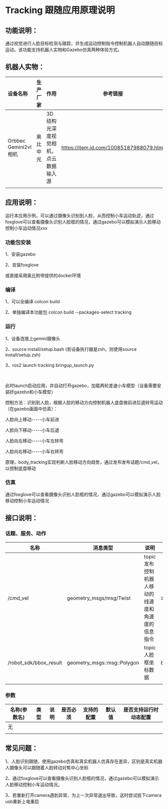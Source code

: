 # Tracking 跟随应用原理说明

## 功能说明：

通过视觉进行人脸目标检测与跟踪，并生成运动控制指令控制机器人自动跟随目标运动。该功能支持机器人实物和Gazebo仿真两种体验方式。

## 机器人实物：


| 设备名称             | 生产厂家 | 作用                                 | 参考链接                                |
| :--------------------- | ---------- | -------------------------------------- | ----------------------------------------- |
| Orbbec Gemini2vl相机 | 奥比中光 | 3D结构光深度视觉相机，点云数据输入源 | https://item.jd.com/10085187988079.html |
|                      |          |                                      |                                         |

## 应用说明：

运行本应用示例，可以通过摄像头识别到人脸，从而控制小车运动轨迹，通过foxglove可以查看摄像头识别人脸框的情况，通过gazebo可以模拟演示人脸移动控制小车运动情况xxx

### 功能包安装

1、安装gazebo

2、安装foxglove

或直接采用奥比附带提供的docker环境

### 编译

1、可以全编译 colcon build

2、单独编译本功能包 colcon build --packages-select tracking

### 运行

1、设备连接上gemini摄像头

2、source install/setup.bash  (若设备执行器是zsh，则使用source install/setup.zsh)

3、ros2 launch tracking bringup_launch.py

<br>

此时launch启动应用，并自动打开gazebo，加载两轮差速小车模型（设备需要安装好gazebo和小车模型）

控制方法：识别到人脸，根据人脸的移动方向控制机器人底盘做前进后退转弯运动（在gazebo画面中仿真）：

人脸向上移动-----小车前进

人脸向下移动-----小车后退

人脸向左移动-----小车左转弯

人脸向右移动-----小车右转弯

原理，body_tracking实现判断人脸移动方向趋势，通过发布发布话题/cmd_vel，以控制底盘移动

### 仿真

通过foxglove可以查看摄像头识别人脸框的情况，通过gazebo可以模拟演示人脸移动控制小车运动情况

## 接口说明：

### 话题、服务、动作


| 名称                   | 消息类型                    | 说明                                              | 发起端            | 接收端         |
| ------------------------ | ----------------------------- | --------------------------------------------------- | ------------------- | ---------------- |
| /cmd_vel               | geometry_msgs/msg/Twist     | topic发布控制机器人移动的线速度和角速度的信息指令 | 本模块            | base controler |
| /robot_sdk/bbox_result | geometry_msgs::msg::Polygon | topic人脸框坐标数据                               | body_tracking_alg | 本模块         |
|                        |                             |                                                   |                   |                |

### 参数


| 名称(参数名) | 类型 | 说明 | 是否必须 | 支持的配置 | 默认值 | 是否支持运行时动态配置 |
| -------------- | ------ | ------ | ---------- | ------------ | -------- | ------------------------ |
| 无           |      |      |          |            |        |                        |
|              |      |      |          |            |        |                        |

## 常见问题：

1、人脸识别跟随，使用gazebo仿真和真实机器人仿真存在差异，区别是真实机器人摄像头可以跟随着人脸转动对焦中心坐标

2、通过foxglove可以查看摄像头识别人脸框的情况，通过gazebo可以模拟演示人脸移动控制小车运动情况。

3、若重新打开camera遇到异常，为上一次异常退出导致，这时尝试拔下camera usb重新上电重启
